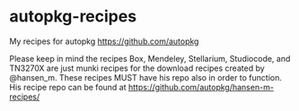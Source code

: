 autopkg-recipes
===============

My recipes for autopkg https://github.com/autopkg


Please keep in mind the recipes Box, Mendeley, Stellarium, Studiocode, and TN3270X are just munki recipes for the download recipes created by @hansen_m.  These recipes MUST have his repo also in order to function.  His recipe repo can be found at https://github.com/autopkg/hansen-m-recipes/
